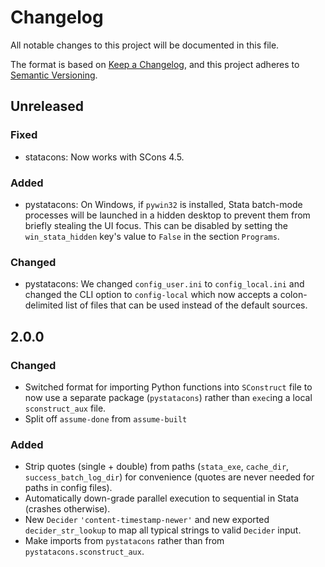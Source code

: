 # Changelog
All notable changes to this project will be documented in this file.

The format is based on [Keep a Changelog](https://keepachangelog.com/en/1.0.0/),
and this project adheres to [Semantic Versioning](https://semver.org/spec/v2.0.0.html).

## Unreleased
### Fixed
- statacons: Now works with SCons 4.5.
### Added
- pystatacons: On Windows, if `pywin32` is installed, Stata batch-mode processes will be launched in a hidden desktop to prevent them from briefly stealing the UI focus. This can be disabled by setting the `win_stata_hidden` key's value to `False` in the section `Programs`.
### Changed
- pystatacons: We changed `config_user.ini` to `config_local.ini` and changed the CLI option to `config-local` which now accepts a colon-delimited list of files that can be used instead of the default sources.

## 2.0.0
### Changed
- Switched format for importing Python functions into `SConstruct` file to now use a separate package (`pystatacons`) rather than `exec`ing a local `sconstruct_aux` file.
- Split off `assume-done` from `assume-built`
### Added
- Strip quotes (single + double) from paths (`stata_exe`, `cache_dir`, `success_batch_log_dir`) for convenience (quotes are never needed for paths in config files).
- Automatically down-grade parallel execution to sequential in Stata (crashes otherwise).
- New `Decider` `'content-timestamp-newer'` and new exported `decider_str_lookup` to map all typical strings to valid `Decider` input.
- Make imports from `pystatacons` rather than from `pystatacons.sconstruct_aux`.
